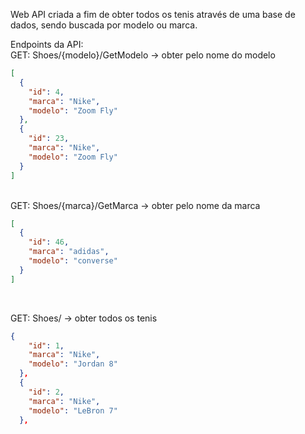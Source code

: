 Web API criada a fim de obter todos os tenis através de uma base de dados, sendo buscada por modelo ou marca.

Endpoints da API:
<br>
GET: Shoes/{modelo}/GetModelo -> obter pelo nome do modelo
```json
[
  {
    "id": 4,
    "marca": "Nike",
    "modelo": "Zoom Fly"
  },
  {
    "id": 23,
    "marca": "Nike",
    "modelo": "Zoom Fly"
  }
]
```

<br>
GET: Shoes/{marca}/GetMarca -> obter pelo nome da marca

```json
[
  {
    "id": 46,
    "marca": "adidas",
    "modelo": "converse"
  }
]
```
<br>

GET: Shoes/ -> obter todos os tenis

```json
{
    "id": 1,
    "marca": "Nike",
    "modelo": "Jordan 8"
  },
  {
    "id": 2,
    "marca": "Nike",
    "modelo": "LeBron 7"
  },

```


